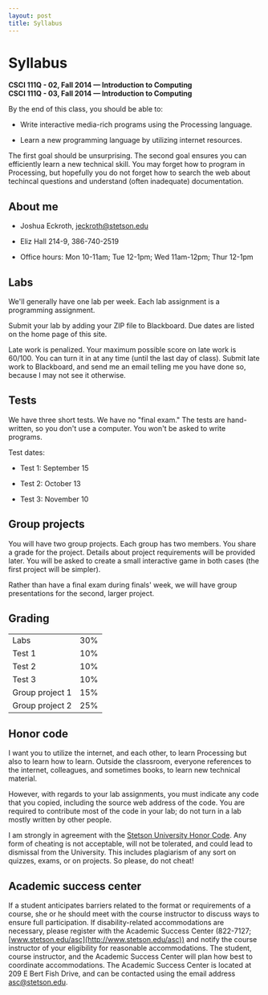 ```yaml
---
layout: post
title: Syllabus
---
```


# Syllabus

<p>
<b>CSCI 111Q - 02, Fall 2014 &mdash; Introduction to Computing</b><br/>
<b>CSCI 111Q - 03, Fall 2014 &mdash; Introduction to Computing</b>
</p>

By the end of this class, you should be able to:

  - Write interactive media-rich programs using the Processing
    language.
  
  - Learn a new programming language by utilizing internet resources.
    
The first goal should be unsurprising. The second goal ensures you can
efficiently learn a new technical skill. You may forget how to program
in Processing, but hopefully you do not forget how to search the web
about techincal questions and understand (often inadequate)
documentation.

## About me

- Joshua Eckroth, [jeckroth@stetson.edu](mailto:jeckroth@stetson.edu)

- Eliz Hall 214-9, 386-740-2519

- Office hours: Mon 10-11am; Tue 12-1pm; Wed 11am-12pm; Thur 12-1pm

## Labs

We'll generally have one lab per week. Each lab assignment is a
programming assignment.

Submit your lab by adding your ZIP file to Blackboard. Due dates are
listed on the home page of this site.

Late work is penalized. Your maximum possible score on late work is
60/100. You can turn it in at any time (until the last day of
class). Submit late work to Blackboard, and send me an email telling
me you have done so, because I may not see it otherwise.

## Tests

We have three short tests. We have no "final exam." The tests are
hand-written, so you don't use a computer. You won't be asked to write
programs.

Test dates:

- Test 1: September 15

- Test 2: October 13

- Test 3: November 10

## Group projects

You will have two group projects. Each group has two members. You
share a grade for the project. Details about project requirements will
be provided later. You will be asked to create a small interactive
game in both cases (the first project will be simpler).

Rather than have a final exam during finals' week, we will have group
presentations for the second, larger project.

## Grading

<table>
<tr><td>Labs</td><td>30%</td></tr>
<tr><td>Test 1</td><td>10%</td></tr>
<tr><td>Test 2</td><td>10%</td></tr>
<tr><td>Test 3</td><td>10%</td></tr>
<tr><td>Group project 1</td><td>15%</td></tr>
<tr><td>Group project 2</td><td>25%</td></tr>
</table>

## Honor code

I want you to utilize the internet, and each other, to learn
Processing but also to learn how to learn. Outside the classroom,
everyone references to the internet, colleagues, and sometimes books,
to learn new technical material.

However, with regards to your lab assignments, you must indicate any
code that you copied, including the source web address of the
code. You are required to contribute most of the code in your lab; do
not turn in a lab mostly written by other people.

I am strongly in agreement with the
[Stetson University Honor Code](http://www.stetson.edu/other/honor-system/). Any
form of cheating is not acceptable, will not be tolerated, and could
lead to dismissal from the University. This includes plagiarism of any
sort on quizzes, exams, or on projects. So please, do not cheat!

## Academic success center

If a student anticipates barriers related to the format or
requirements of a course, she or he should meet with the course
instructor to discuss ways to ensure full participation. If
disability-related accommodations are necessary, please register with
the Academic Success Center (822-7127;
[www.stetson.edu/asc](http://www.stetson.edu/asc)) and notify the
course instructor of your eligibility for reasonable
accommodations. The student, course instructor, and the Academic
Success Center will plan how best to coordinate accommodations. The
Academic Success Center is located at 209 E Bert Fish Drive, and can
be contacted using the email address
[asc@stetson.edu](mailto:asc@stetson.edu).
